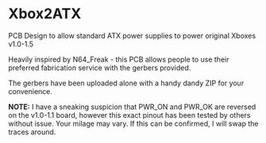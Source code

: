 # Xbox2ATX
PCB Design to allow standard ATX power supplies to power original Xboxes v1.0-1.5<p>
Heavily inspired by N64_Freak - this PCB allows people to use their preferred fabrication service with the gerbers provided.<p>
The gerbers have been uploaded alone with a handy dandy ZIP for your convenience.<p>
<b>NOTE:</b> I have a sneaking suspicion that PWR_ON and PWR_OK are reversed on the v1.0-1.1 board, however this exact pinout has been tested by others without issue. Your milage may vary. If this can be confirmed, I will swap the traces around.
